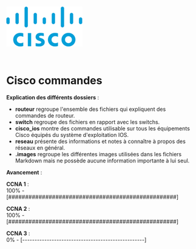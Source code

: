 ![Cisco logo](.images/cisco_logo.png "Cisco logo")  

<br>

# Cisco commandes

**Explication des différents dossiers** :

* **routeur** regroupe l'ensemble des fichiers qui expliquent des commandes de routeur.  
* **switch** regroupe des fichiers en rapport avec les switchs.  
* **cisco_ios** montre des commandes utilisable sur tous les équipements Cisco équipés du système d'exploitation IOS.  
* **reseau** présente des informations et notes à connaître à propos des réseaux en général.  
* **.images** regroupe les différentes images utilisées dans les fichiers Markdown mais ne possède aucune information importante à lui seul.

**Avancement** :  

**CCNA 1** :  
100% - [##################################################]

**CCNA 2** :  
100% - [##################################################]

**CCNA 3** :  
0% - [--------------------------------------------------]

<!--50 caractères soit 1 '#' = 2% -->